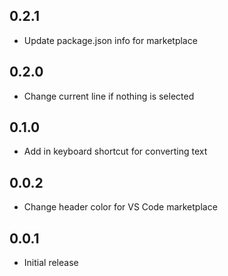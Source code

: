 ## 0.2.1
- Update package.json info for marketplace

## 0.2.0
- Change current line if nothing is selected

## 0.1.0
- Add in keyboard shortcut for converting text

## 0.0.2
- Change header color for VS Code marketplace

## 0.0.1
- Initial release